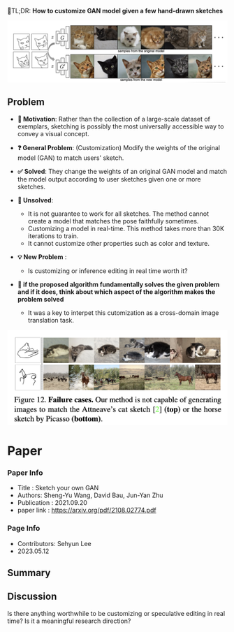 📌TL;DR: **How to customize GAN model given a few hand-drawn sketches**

![task](../../figures/2021_sketch_task.png)

## Problem 
* **👀 Motivation**: Rather than the collection of a large-scale dataset of exemplars, sketching is possibly the most universally accessible way to convey a visual concept.

* **❓ General Problem**: (Customization) Modify the weights of the original model (GAN) to match users' sketch. 

* **✅ Solved**: They change the weights of an original GAN model and match the model output according to user sketches given one or more sketches.

* **🤔 Unsolved**: 
  - It is not guarantee to work for all sketches. The method cannot create a model that matches the pose faithfully sometimes.
  - Customizing a model in real-time. This method takes more than 30K iterations to train. 
  - It cannot customize other properties such as color and texture.

* **💡 New Problem** : 
  - Is customizing or inference editing in real time worth it?

* **🌹 if the proposed algorithm fundamentally solves the given problem and if it does, think about which aspect of the algorithm makes the problem solved**
  - It was a key to interpet this cutomization as a cross-domain image translation task. 

![unsolved problems](../../figures/2021_sketch_unsolved.png)

# Paper

### Paper Info 
* Title : Sketch your own GAN
* Authors: 	Sheng-Yu Wang, David Bau, Jun-Yan Zhu
* Publication : 2021.09.20
* paper link : https://arxiv.org/pdf/2108.02774.pdf

### Page Info 
* Contributors: Sehyun Lee
* 2023.05.12

## Summary 

## Discussion
Is there anything worthwhile to be customizing or speculative editing in real time? Is it a meaningful research direction?